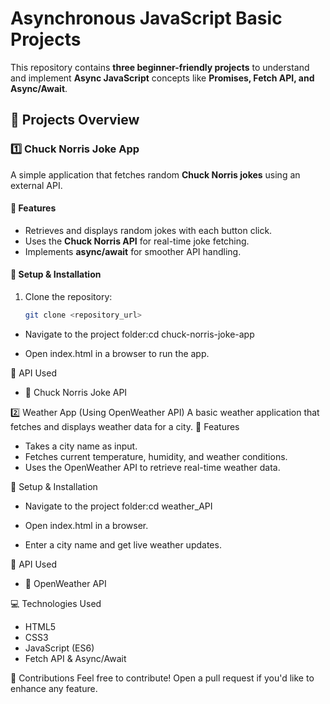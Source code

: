 # Asynchronous JavaScript Basic Projects

This repository contains **three beginner-friendly projects** to understand and implement **Async JavaScript** concepts like **Promises, Fetch API, and Async/Await**.

## 🚀 Projects Overview

### 1️⃣ Chuck Norris Joke App
A simple application that fetches random **Chuck Norris jokes** using an external API.

#### 📌 Features
- Retrieves and displays random jokes with each button click.
- Uses the **Chuck Norris API** for real-time joke fetching.
- Implements **async/await** for smoother API handling.

#### 🔧 Setup & Installation
1. Clone the repository:
   ```bash
   git clone <repository_url>

- Navigate to the project folder:cd chuck-norris-joke-app

- Open index.html in a browser to run the app.

📡 API Used
- 🔗 Chuck Norris Joke API


2️⃣ Weather App (Using OpenWeather API)
A basic weather application that fetches and displays weather data for a city.
📌 Features
- Takes a city name as input.
- Fetches current temperature, humidity, and weather conditions.
- Uses the OpenWeather API to retrieve real-time weather data.

🔧 Setup & Installation
- Navigate to the project folder:cd weather_API

- Open index.html in a browser.
- Enter a city name and get live weather updates.

📡 API Used
- 🔗 OpenWeather API


💻 Technologies Used
- HTML5
- CSS3
- JavaScript (ES6)
- Fetch API & Async/Await

🤝 Contributions
Feel free to contribute! Open a pull request if you'd like to enhance any feature.
